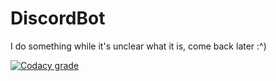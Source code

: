 # DiscordBot
I do something while it's unclear what it is, come back later :^)

[![Codacy grade](https://img.shields.io/codacy/grade/e27821fb6289410b8f58338c7e0bc686.svg?style=flat-square)](https://app.codacy.com/project/Huex/DiscordBot/dashboard?branchId=7863011)
